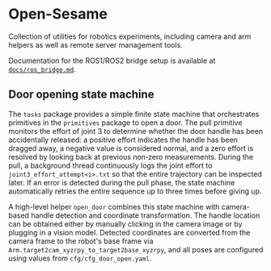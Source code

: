 # Open-Sesame

Collection of utilities for robotics experiments, including camera and arm
helpers as well as remote server management tools.

Documentation for the ROS1/ROS2 bridge setup is available at
[`docs/ros_bridge.md`](docs/ros_bridge.md).

## Door opening state machine

The `tasks` package provides a simple finite state machine that orchestrates
primitives in the `primitives` package to open a door. The pull primitive
monitors the effort of joint 3 to determine whether the door handle has been
accidentally released: a positive effort indicates the handle has been dragged
away, a negative value is considered normal, and a zero effort is resolved by
looking back at previous non‑zero measurements. During the pull, a background
thread continuously logs the joint effort to ``joint3_effort_attempt<i>.txt`` so
that the entire trajectory can be inspected later. If an error is detected
during the pull phase, the state machine automatically retries the entire
sequence up to three times before giving up.

A high-level helper `open_door` combines this state machine with camera-based
handle detection and coordinate transformation. The handle location can be
obtained either by manually clicking in the camera image or by plugging in a
vision model. Detected coordinates are converted from the camera frame to the
robot's base frame via `Arm.target2cam_xyzrpy_to_target2base_xyzrpy`, and all
poses are configured using values from `cfg/cfg_door_open.yaml`.
